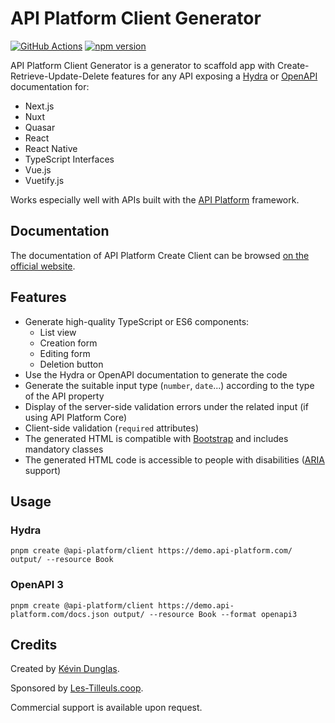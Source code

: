# API Platform Client Generator

[![GitHub Actions](https://github.com/api-platform/create-client/workflows/CI/badge.svg)](https://github.com/api-platform/create-client/actions?workflow=CI)
[![npm version](https://badge.fury.io/js/%40api-platform%2Fcreate-client.svg)](https://badge.fury.io/js/%40api-platform%2Fcreate-client)

API Platform Client Generator is a generator to scaffold app with Create-Retrieve-Update-Delete features for any API exposing a [Hydra](http://www.hydra-cg.com/spec/latest/core/) or [OpenAPI](https://www.openapis.org/) documentation for:

* Next.js
* Nuxt
* Quasar
* React
* React Native
* TypeScript Interfaces
* Vue.js
* Vuetify.js

Works especially well with APIs built with the [API Platform](https://api-platform.com) framework.

## Documentation

The documentation of API Platform Create Client can be browsed [on the official website](https://api-platform.com/docs/create-client).

## Features

* Generate high-quality TypeScript or ES6 components:
  * List view
  * Creation form
  * Editing form
  * Deletion button
* Use the Hydra or OpenAPI documentation to generate the code
* Generate the suitable input type (`number`, `date`...) according to the type of the API property
* Display of the server-side validation errors under the related input (if using API Platform Core)
* Client-side validation (`required` attributes)
* The generated HTML is compatible with [Bootstrap](https://getbootstrap.com/) and includes mandatory classes
* The generated HTML code is accessible to people with disabilities ([ARIA](https://www.w3.org/WAI/intro/aria) support)

## Usage

### Hydra

    pnpm create @api-platform/client https://demo.api-platform.com/ output/ --resource Book

### OpenAPI 3

    pnpm create @api-platform/client https://demo.api-platform.com/docs.json output/ --resource Book --format openapi3

## Credits

Created by [Kévin Dunglas](https://dunglas.fr).

Sponsored by [Les-Tilleuls.coop](https://les-tilleuls.coop).

Commercial support is available upon request.
